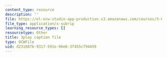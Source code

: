 ```yaml
---
content_type: resource
description: ''
file: https://ol-ocw-studio-app-production.s3.amazonaws.com/courses/3-091sc-introduction-to-solid-state-chemistry-fall-2010/d231687b9317591e96e63f455cf94459_kB2Ue4Fip2c.vtt
file_type: application/x-subrip
learning_resource_types: []
resourcetype: Other
title: 3play caption file
type: OCWFile
uid: d231687b-9317-591e-96e6-3f455cf94459
---
```

